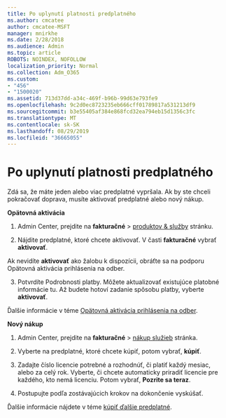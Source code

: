 ```yaml
---
title: Po uplynutí platnosti predplatného
ms.author: cmcatee
author: cmcatee-MSFT
manager: mnirkhe
ms.date: 2/28/2018
ms.audience: Admin
ms.topic: article
ROBOTS: NOINDEX, NOFOLLOW
localization_priority: Normal
ms.collection: Adm_O365
ms.custom:
- "456"
- "1500020"
ms.assetid: 713d37dd-a34c-469f-b96b-99d63e793fe9
ms.openlocfilehash: 9c2d0ec8723235eb666cff01789817a531213df9
ms.sourcegitcommit: b3e55405af384e868fcd32ea794eb15d1356c3fc
ms.translationtype: MT
ms.contentlocale: sk-SK
ms.lasthandoff: 08/29/2019
ms.locfileid: "36665055"
---
```

# <a name="expired-subscription"></a>Po uplynutí platnosti predplatného

Zdá sa, že máte jeden alebo viac predplatné vypršala. Ak by ste chceli pokračovať doprava, musíte aktivovať predplatné alebo nový nákup.
  
**Opätovná aktivácia**
  
1. Admin Center, prejdite na **fakturačné** \> [produktov & služby](https://go.microsoft.com/fwlink/p/?linkid=842054) stránku.

2. Nájdite predplatné, ktoré chcete aktivovať. V časti **fakturačné** vybrať **aktivovať**.

Ak nevidíte **aktivovať** ako žalobu k dispozícii, obráťte sa na podporu Opätovná aktivácia prihlásenia na odber.

3. Potvrdíte Podrobnosti platby. Môžete aktualizovať existujúce platobné informácie tu. Až budete hotoví zadanie spôsobu platby, vyberte **aktivovať**.

Ďalšie informácie v téme [Opätovná aktivácia prihlásenia na odber](https://docs.microsoft.com/office365/admin/subscriptions-and-billing/reactivate-your-subscription).

**Nový nákup**
  
1. Admin Center, prejdite na **fakturačné** \> [nákup služieb](https://go.microsoft.com/fwlink/p/?linkid=868433) stránka.

2. Vyberte na predplatné, ktoré chcete kúpiť, potom vybrať, **kúpiť**.

3. Zadajte číslo licencie potrebné a rozhodnúť, či platiť každý mesiac, alebo za celý rok. Vyberte, či chcete automaticky priradiť licencie pre každého, kto nemá licenciu. Potom vybrať, **Pozrite sa teraz**.

4. Postupujte podľa zostávajúcich krokov na dokončenie vyskúšať.

Ďalšie informácie nájdete v téme [kúpiť ďalšie predplatné](https://docs.microsoft.com/office365/admin/subscriptions-and-billing/buy-another-subscription).